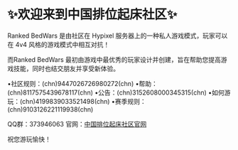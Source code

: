 # ✨欢迎来到中国排位起床社区✨   #

Ranked BedWars 是由社区在 Hypixel 服务器上的一种私人游戏模式，玩家可以在 4v4 风格的游戏模式中相互对抗！

而Ranked BedWars 最初由游戏中最优秀的玩家设计并创建，旨在帮助您提高游戏技能，同时也结交朋友并享受新体验。

•社区规则：(chn)9447026726980272(chn)
•帮助：(chn)8117575439678117(chn)
•公告：(chn)3152608000345315(chn)
•如何游玩：(chn)4199839033521498(chn)
•赛季规则：(chn)9103126221119938(chn)

QQ群：373946063
官网：[中国排位起床社区官网](https://www.cnrbw.net/)

祝您游玩愉快！
